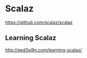 # Scalaz

https://github.com/scalaz/scalaz

## Learning Scalaz

http://eed3si9n.com/learning-scalaz/
